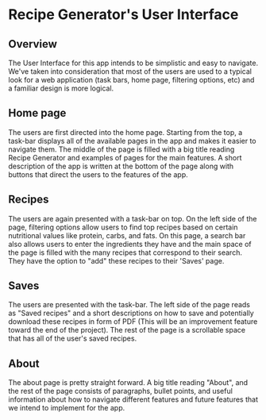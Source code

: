 # Recipe Generator's User Interface

## Overview

The User Interface for this app intends to be simplistic and easy to navigate. We've taken into consideration that most of the users are used to a typical look for a web application (task bars, home page, filtering options, etc) and a familiar design is more logical.

## Home page

The users are first directed into the home page. Starting from the top, a task-bar displays all of the available pages in the app and makes it easier to navigate them. The middle of the page is filled with a big title reading Recipe Generator and examples of pages for the main features. A short description of the app is written at the bottom of the page along with buttons that direct the users to the features of the app.

## Recipes

The users are again presented with a task-bar on top. On the left side of the page, filtering options allow users to find top recipes based on certain nutritional values like protein, carbs, and fats. On this page, a search bar also allows users to enter the ingredients they have and the main space of the page is filled with the many recipes that correspond to their search. They have the option to "add" these recipes to their 'Saves' page.

## Saves

The users are presented with the task-bar. The left side of the page reads as "Saved recipes" and a short descriptions on how to save and potentially download these recipes in form of PDF (This will be an improvement feature toward the end of the project). The rest of the page is a scrollable space that has all of the user's saved recipes.

## About

The about page is pretty straight forward. A big title reading "About", and the rest of the page consists of paragraphs, bullet points, and useful information about how to navigate different features and future features that we intend to implement for the app.
